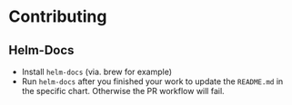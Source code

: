 # Contributing

## Helm-Docs

* Install `helm-docs` (via. brew for example) 
* Run `helm-docs` after you finished your work to update the `README.md` in the specific chart. Otherwise the PR workflow will fail.
